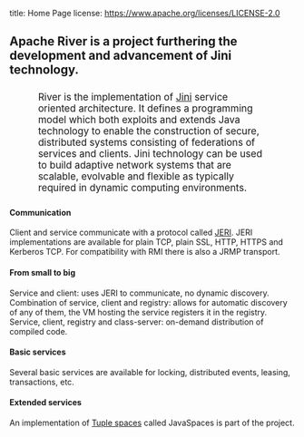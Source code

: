 title: Home Page
license: https://www.apache.org/licenses/LICENSE-2.0


<div class="splash img-responsive">
        <h2>Apache River is a project furthering the development
        and advancement of Jini technology.</h2>

</div>
<div class="alert alert-success" style="font-size: 17px; margin: 5% 10%">
  River is the implementation of <a href="https://en.wikipedia.org/wiki/Jini">Jini</a> service oriented architecture. It defines
      a programming model which both exploits and extends Java technology to enable the construction of secure, distributed
      systems consisting of federations of services and clients. Jini technology can be used to build adaptive network
      systems that are scalable, evolvable and flexible as typically required in dynamic computing environments.
</div>
<div class="container main">
    <div class="row">
        <div class="col-xs-6 col-sm-6 col-md-4 col-lg-6 description-container">
            <h4><i class="fa fa-exchange"></i> Communication</h4>
            Client and service communicate with a protocol called <a href="/release-doc/current/api/net/jini/jeri/connection/doc-files/mux.html">JERI</a>.
                JERI implementations are available for plain TCP, plain SSL, HTTP, HTTPS and Kerberos TCP.
                For compatibility with RMI there is also a JRMP transport.
        <div class="space-sm"></div>
        </div>
        <div class="col-xs-6 col-sm-6 col-md-4 col-lg-6 description-container">
            <h4><span class="fa fa-signal"></span> From small to big</h4>
            <span class="fa fa-angle-right"></span> Service and client: uses JERI to communicate, no dynamic discovery.<br>
            <span class="fa fa-angle-right"></span> Combination of service, client and registry: allows for automatic discovery of any of them,
                the VM hosting the service registers it in the registry.<br>
            <span class="fa fa-angle-right"></span> Service, client, registry and class-server: on-demand distribution of compiled code.<br>
        <div class="space-sm"></div>
        </div>
        <div class="col-xs-6 col-sm-6 col-md-4 col-lg-6 description-container">
            <h4><i class="fa fa-gear"></i> Basic services</h4>
            <p>Several basic services are available for locking, distributed events, leasing, transactions, etc.</p>
        </div>
        <div class="col-xs-6 col-sm-6 col-md-4 col-lg-6 description-container">
            <h4><i class="fa fa-gears"></i> Extended services</h4>
            <p>An implementation of <a href="https://en.wikipedia.org/wiki/Tuple_space">Tuple spaces</a>
            called JavaSpaces is part of the project.</p>
        </div>
    </div>
</div>
<p>&nbsp;</p>
